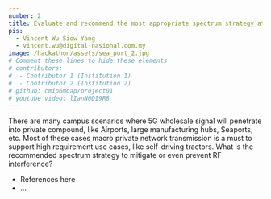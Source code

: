 ```yaml
---
number: 2
title: Evaluate and recommend the most appropriate spectrum strategy at geographical boundary between wholesale and private network
pis:
  - Vincent Wu Siow Yang
  - vincent.wu@digital-nasional.com.my
image: /hackathon/assets/sea_port_2.jpg
# Comment these lines to hide these elements
# contributors:
#  - Contributor 1 (Institution 1)
#  - Contributor 2 (Institution 2)
# github: cmip6moap/project01
# youtube_video: lIanN0DI9R8
---
```



There are many campus scenarios where 5G wholesale signal will penetrate into private compound, like Airports, large manufacturing hubs, Seaports, etc. Most of these cases macro private network transmission is a must to support high requirement use cases, like self-driving tractors. What is the recommended spectrum strategy to mitigate or even prevent RF interference?

- References here
- ...
